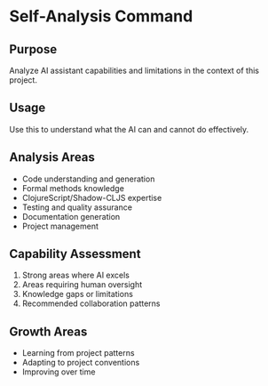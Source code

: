 # Self-Analysis Command

## Purpose
Analyze AI assistant capabilities and limitations in the context of this project.

## Usage
Use this to understand what the AI can and cannot do effectively.

## Analysis Areas
- Code understanding and generation
- Formal methods knowledge
- ClojureScript/Shadow-CLJS expertise
- Testing and quality assurance
- Documentation generation
- Project management

## Capability Assessment
1. Strong areas where AI excels
2. Areas requiring human oversight
3. Knowledge gaps or limitations
4. Recommended collaboration patterns

## Growth Areas
- Learning from project patterns
- Adapting to project conventions
- Improving over time
